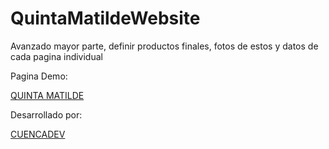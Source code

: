 # QuintaMatildeWebsite

Avanzado mayor parte, definir productos finales, fotos de estos y datos de cada pagina individual

Pagina Demo:

[QUINTA MATILDE](https://freddieabad.github.io/QuintaMatildeWebsite/)

Desarrollado por:

[CUENCADEV](http://cuencadev.com)
